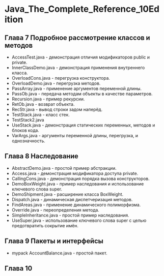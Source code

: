# Java_The_Complete_Reference_10Edition

## **Глава 7 Подробное рассмотрение классов и методов**
* AccessTest.java         - демонстрация отличия модификаторов public и private.
* InnerClassDemo.java	    - демонстрация применения внутреннего класса.
* OverloadCons.java		    - перегрузка конструктора.
* OverloadDemo.java		    - перегрузка методов.
* PassArray.java			    - применение аргументов переменной длины.
* PassOb.java			        - передача методам объекты в качестве параметров.
* Recursion.java			    - пример рекурсии.
* RetOb.java			        - возврат объекта.
* RecStr.java             - вывод строки задом наперёд.
* TestStack.java			    - класс стек.
* TestStack2.java			
* UseStack.java			      - демонстрация статических переменных, методов и блоков кода.
* VarArgs.java			      - аргументы переменной длины, перегрузка, и однозначность.

## **Глава 8 Наследование** 
* AbstractDemo.java       - простой пример абстракции.
* Access.java             - демонстрация модификатора доступа private.
* CallingCons.java        - демонстрация порядка вызова конструкторов.
* DemoBoxWeight.java      - пример наследования и использование ключевого слова super.
* DemoShipment.java       - расширение класса BoxWeight.
* Dispatch.java           - динамическая диспетчеризация методов.
* FindAreas.java          - применение динамического полиморфизма.
* Override.java           - переопределения метода.
* SimpleInheritance.java  - простой пример наследования.
* UseSuper.java           - использование ключевого слова super с целью предотвратить сокрытие имён.
## **Глава 9 Пакеты и интерфейсы**
* mypack
    AccountBalance.java   - простой пакет.

## **Глава 10**
